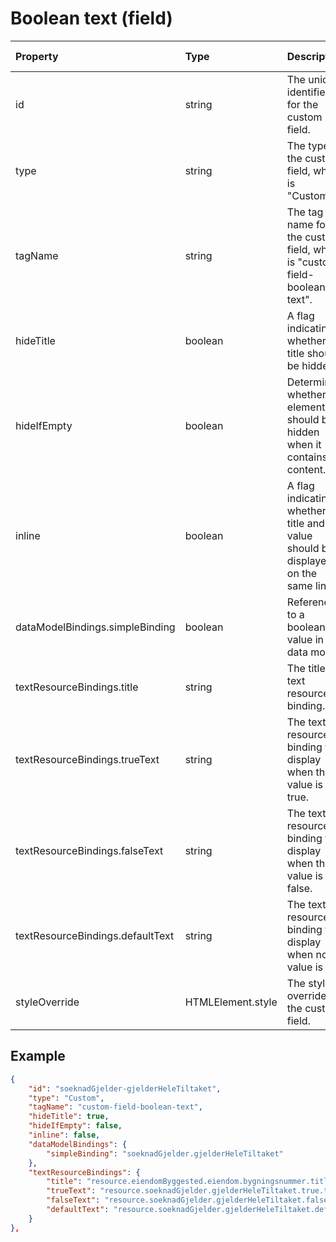 # Boolean text (field)

| Property                         | Type              | Description                                                                         | Default value |
| :------------------------------- | :---------------- | :---------------------------------------------------------------------------------- | :------------ |
| id                               | string            | The unique identifier for the custom field.                                         |               |
| type                             | string            | The type of the custom field, which is "Custom".                                    |               |
| tagName                          | string            | The tag name for the custom field, which is "custom-field-boolean-text".            |               |
| hideTitle                        | boolean           | A flag indicating whether the title should be hidden.                               | false         |
| hideIfEmpty                      | boolean           | Determines whether the element should be hidden when it contains no content.        | false         |
| inline                           | boolean           | A flag indicating whether the title and value should be displayed on the same line. | false         |
| dataModelBindings.simpleBinding  | boolean           | Reference to a boolean value in the data model.                                     |               |
| textResourceBindings.title       | string            | The title text resource binding.                                                    |               |
| textResourceBindings.trueText    | string            | The text resource binding to display when the value is true.                        |               |
| textResourceBindings.falseText   | string            | The text resource binding to display when the value is false.                       |               |
| textResourceBindings.defaultText | string            | The text resource binding to display when no value is set.                          |               |
| styleOverride                    | HTMLElement.style | The style override for the custom field.                                            |               |

## Example

```json
{
    "id": "soeknadGjelder-gjelderHeleTiltaket",
    "type": "Custom",
    "tagName": "custom-field-boolean-text",
    "hideTitle": true,
    "hideIfEmpty": false,
    "inline": false,
    "dataModelBindings": {
        "simpleBinding": "soeknadGjelder.gjelderHeleTiltaket"
    },
    "textResourceBindings": {
        "title": "resource.eiendomByggested.eiendom.bygningsnummer.title",
        "trueText": "resource.soeknadGjelder.gjelderHeleTiltaket.true.title",
        "falseText": "resource.soeknadGjelder.gjelderHeleTiltaket.false.title",
        "defaultText": "resource.soeknadGjelder.gjelderHeleTiltaket.default.title"
    }
},
```
